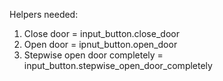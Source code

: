 Helpers needed:

1. Close door = input_button.close_door
2. Open door = ipnut_button.open_door
3. Stepwise open door completely = input_button.stepwise_open_door_completely
